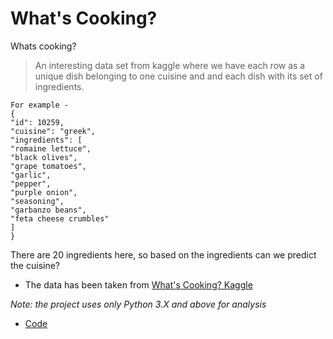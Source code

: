 # What's Cooking?

Whats cooking?
>An interesting data set from kaggle where we have each row as a unique dish belonging to one cuisine and and each dish with its set of ingredients.
```
For example -
{
"id": 10259,
"cuisine": "greek",
"ingredients": [
"romaine lettuce",
"black olives",
"grape tomatoes",
"garlic",
"pepper",
"purple onion",
"seasoning",
"garbanzo beans",
"feta cheese crumbles"
]
}
```
There are 20 ingredients here, so based on the ingredients can we predict the cuisine? 

* The data has been taken from [What's Cooking? Kaggle](https://www.kaggle.com/c/whats-cooking-kernels-only) 

*Note: the project uses only Python 3.X and above for analysis*

* [Code](https://github.com/mmd52/BigData/blob/master/Final.ipynb)